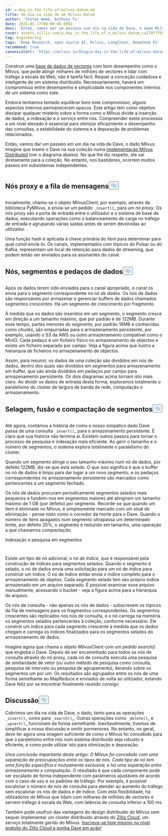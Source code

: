 ```yaml
---
id: a-day-in-the-life-of-milvus-datum.md
title: Um dia na vida de um Milvus Datum
author: 'Stefan Webb, Anthony Tu'
date: 2025-03-17T00:00:00.000Z
desc: 'Então, vamos dar um passeio num dia na vida de Dave, o dado Milvus.'
cover: assets.zilliz.com/a_day_in_the_life_of_a_milvus_datum_ca279f7f59.png
tag: Engineering
tags: 'Deep Research, open source AI, Milvus, LangChain, DeepSeek R1'
recommend: true
canonicalUrl: 'https://milvus.io/blog/a-day-in-the-life-of-milvus-datum.md'
---
```

<p>Construir uma <a href="https://zilliz.com/learn/what-is-vector-database">base de dados de vectores</a> com bom desempenho como o Milvus, que pode atingir milhares de milhões de vectores e lidar com tráfego à escala da Web, não é tarefa fácil. Requer a conceção cuidadosa e inteligente de um sistema distribuído. Necessariamente, haverá um compromisso entre desempenho e simplicidade nos componentes internos de um sistema como este.</p>
<p>Embora tenhamos tentado equilibrar bem este compromisso, alguns aspectos internos permaneceram opacos. Este artigo tem como objetivo dissipar qualquer mistério sobre a forma como o Milvus divide a inserção de dados, a indexação e o serviço entre nós. Compreender estes processos a um nível elevado é essencial para otimizar eficazmente o desempenho das consultas, a estabilidade do sistema e a depuração de problemas relacionados.</p>
<p>Então, vamos dar um passeio em um dia na vida de Dave, o dado Milvus. Imagine que insere o Dave na sua coleção numa <a href="https://milvus.io/docs/install-overview.md#Milvus-Distributed">implementação Milvus Distributed</a> (ver o diagrama abaixo). No que lhe diz respeito, ele vai diretamente para a coleção. No entanto, nos bastidores, ocorrem muitos passos em subsistemas independentes.</p>
<p>
  <span class="img-wrapper">
    <img translate="no" src="https://assets.zilliz.com/a_day_in_the_life_of_a_milvus_datum_ca279f7f59.png" alt="" class="doc-image" id="" />
    <span></span>
  </span>
</p>
<h2 id="Proxy-Nodes-and-the-Message-Queue" class="common-anchor-header">Nós proxy e a fila de mensagens<button data-href="#Proxy-Nodes-and-the-Message-Queue" class="anchor-icon" translate="no">
      <svg translate="no"
        aria-hidden="true"
        focusable="false"
        height="20"
        version="1.1"
        viewBox="0 0 16 16"
        width="16"
      >
        <path
          fill="#0092E4"
          fill-rule="evenodd"
          d="M4 9h1v1H4c-1.5 0-3-1.69-3-3.5S2.55 3 4 3h4c1.45 0 3 1.69 3 3.5 0 1.41-.91 2.72-2 3.25V8.59c.58-.45 1-1.27 1-2.09C10 5.22 8.98 4 8 4H4c-.98 0-2 1.22-2 2.5S3 9 4 9zm9-3h-1v1h1c1 0 2 1.22 2 2.5S13.98 12 13 12H9c-.98 0-2-1.22-2-2.5 0-.83.42-1.64 1-2.09V6.25c-1.09.53-2 1.84-2 3.25C6 11.31 7.55 13 9 13h4c1.45 0 3-1.69 3-3.5S14.5 6 13 6z"
        ></path>
      </svg>
    </button></h2><p>
  <span class="img-wrapper">
    <img translate="no" src="https://assets.zilliz.com/Proxy_Nodes_and_the_Message_Queue_03a0fde0c5.png" alt="" class="doc-image" id="" />
    <span></span>
  </span>
</p>
<p>Inicialmente, chama-se o objeto MilvusClient, por exemplo, através da biblioteca PyMilvus, e envia-se um pedido <code translate="no">_insert()</code>_ para um <em>nó proxy</em>. Os nós proxy são a porta de entrada entre o utilizador e o sistema de base de dados, executando operações como o balanceamento de carga no tráfego de entrada e agrupando várias saídas antes de serem devolvidas ao utilizador.</p>
<p>Uma função hash é aplicada à chave primária do item para determinar para qual <em>canal</em> enviá-lo. Os canais, implementados com tópicos do Pulsar ou do Kafka, representam um local de retenção para dados de streaming, que podem então ser enviados para os assinantes do canal.</p>
<h2 id="Data-Nodes-Segments-and-Chunks" class="common-anchor-header">Nós, segmentos e pedaços de dados<button data-href="#Data-Nodes-Segments-and-Chunks" class="anchor-icon" translate="no">
      <svg translate="no"
        aria-hidden="true"
        focusable="false"
        height="20"
        version="1.1"
        viewBox="0 0 16 16"
        width="16"
      >
        <path
          fill="#0092E4"
          fill-rule="evenodd"
          d="M4 9h1v1H4c-1.5 0-3-1.69-3-3.5S2.55 3 4 3h4c1.45 0 3 1.69 3 3.5 0 1.41-.91 2.72-2 3.25V8.59c.58-.45 1-1.27 1-2.09C10 5.22 8.98 4 8 4H4c-.98 0-2 1.22-2 2.5S3 9 4 9zm9-3h-1v1h1c1 0 2 1.22 2 2.5S13.98 12 13 12H9c-.98 0-2-1.22-2-2.5 0-.83.42-1.64 1-2.09V6.25c-1.09.53-2 1.84-2 3.25C6 11.31 7.55 13 9 13h4c1.45 0 3-1.69 3-3.5S14.5 6 13 6z"
        ></path>
      </svg>
    </button></h2><p>
  <span class="img-wrapper">
    <img translate="no" src="https://assets.zilliz.com/Data_Nodes_Segments_and_Chunks_ae122dd1ac.png" alt="" class="doc-image" id="" />
    <span></span>
  </span>
</p>
<p>Após os dados terem sido enviados para o canal apropriado, o canal os envia para o segmento correspondente no <em>nó de dados</em>. Os nós de dados são responsáveis por armazenar e gerenciar buffers de dados chamados <em>segmentos crescentes</em>. Há um segmento de crescimento por fragmento.</p>
<p>À medida que os dados são inseridos em um segmento, o segmento cresce em direção a um tamanho máximo, que por padrão é de 122MB. Durante esse tempo, partes menores do segmento, por padrão 16MB e conhecidas como <em>chunks</em>, são empurradas para o armazenamento persistente, por exemplo, usando o S3 da AWS ou outro armazenamento compatível como o MinIO. Cada pedaço é um ficheiro físico no armazenamento de objectos e existe um ficheiro separado por campo. Veja a figura acima que ilustra a hierarquia de ficheiros no armazenamento de objectos.</p>
<p>Assim, para resumir, os dados de uma coleção são divididos em nós de dados, dentro dos quais são divididos em segmentos para armazenamento em buffer, que são ainda divididos em pedaços por campo para armazenamento persistente. Os dois diagramas acima tornam isto mais claro. Ao dividir os dados de entrada desta forma, exploramos totalmente o paralelismo do cluster de largura de banda de rede, computação e armazenamento.</p>
<h2 id="Sealing-Merging-and-Compacting-Segments" class="common-anchor-header">Selagem, fusão e compactação de segmentos<button data-href="#Sealing-Merging-and-Compacting-Segments" class="anchor-icon" translate="no">
      <svg translate="no"
        aria-hidden="true"
        focusable="false"
        height="20"
        version="1.1"
        viewBox="0 0 16 16"
        width="16"
      >
        <path
          fill="#0092E4"
          fill-rule="evenodd"
          d="M4 9h1v1H4c-1.5 0-3-1.69-3-3.5S2.55 3 4 3h4c1.45 0 3 1.69 3 3.5 0 1.41-.91 2.72-2 3.25V8.59c.58-.45 1-1.27 1-2.09C10 5.22 8.98 4 8 4H4c-.98 0-2 1.22-2 2.5S3 9 4 9zm9-3h-1v1h1c1 0 2 1.22 2 2.5S13.98 12 13 12H9c-.98 0-2-1.22-2-2.5 0-.83.42-1.64 1-2.09V6.25c-1.09.53-2 1.84-2 3.25C6 11.31 7.55 13 9 13h4c1.45 0 3-1.69 3-3.5S14.5 6 13 6z"
        ></path>
      </svg>
    </button></h2><p>
  <span class="img-wrapper">
    <img translate="no" src="https://assets.zilliz.com/Sealing_Merging_and_Compacting_Segments_d5a6a37261.png" alt="" class="doc-image" id="" />
    <span></span>
  </span>
</p>
<p>Até agora, contámos a história de como o nosso simpático dado Dave passa de uma consulta <code translate="no">_insert()</code>_ para o armazenamento persistente. É claro que sua história não termina aí. Existem outros passos para tornar o processo de pesquisa e indexação mais eficiente. Ao gerir o tamanho e o número de segmentos, o sistema explora totalmente o paralelismo do cluster.</p>
<p>Quando um segmento atinge o seu tamanho máximo num nó de dados, por defeito 122MB, diz-se que está <em>selado</em>. O que isso significa é que o buffer no nó de dados é limpo para dar lugar a um novo segmento, e os pedaços correspondentes no armazenamento persistente são marcados como pertencentes a um segmento fechado.</p>
<p>Os nós de dados procuram periodicamente segmentos selados mais pequenos e fundem-nos em segmentos maiores até atingirem um tamanho máximo de 1 GB (por defeito) por segmento. Recorde-se que quando um item é eliminado no Milvus, é simplesmente marcado com um sinal de eliminação - pense nisto como o corredor da morte para o Dave. Quando o número de itens apagados num segmento ultrapassa um determinado limite, por defeito 20%, o segmento é reduzido em tamanho, uma operação a que chamamos <em>compactação</em>.</p>
<p>Indexação e pesquisa em segmentos</p>
<p>
  <span class="img-wrapper">
    <img translate="no" src="https://assets.zilliz.com/Indexing_and_Searching_through_Segments_478c0067be.png" alt="" class="doc-image" id="" />
    <span></span>
  </span>
</p>
<p>
  <span class="img-wrapper">
    <img translate="no" src="https://assets.zilliz.com/Indexing_and_Searching_through_Segments_1_0c31b5a340.png" alt="" class="doc-image" id="" />
    <span></span>
  </span>
</p>
<p>Existe um tipo de nó adicional, o <em>nó de índice</em>, que é responsável pela construção de índices para segmentos selados. Quando o segmento é selado, o nó de dados envia uma solicitação para um nó de índice para construir um índice. O nó de índice então envia o índice completo para o armazenamento de objetos. Cada segmento selado tem seu próprio índice armazenado em um arquivo separado. É possível examinar esse arquivo manualmente, acessando o bucket - veja a figura acima para a hierarquia do arquivo.</p>
<p>Os nós de consulta - não apenas os nós de dados - subscrevem os tópicos da fila de mensagens para os fragmentos correspondentes. Os segmentos crescentes são replicados nos nós de consulta, e o nó carrega na memória os segmentos selados pertencentes à coleção, conforme necessário. Ele constrói um índice para cada segmento crescente à medida que os dados chegam e carrega os índices finalizados para os segmentos selados do armazenamento de dados.</p>
<p>Imagine agora que chama o objeto MilvusClient com um pedido <em>search()</em> que engloba o Dave. Depois de ser encaminhado para todos os nós de consulta através do nó proxy, cada nó de consulta executa uma pesquisa de similaridade de vetor (ou outro método de pesquisa como consulta, pesquisa de intervalo ou pesquisa de agrupamento), iterando sobre os segmentos um por um. Os resultados são agrupados entre os nós de uma forma semelhante ao MapReduce e enviados de volta ao utilizador, estando Dave feliz por se encontrar finalmente reunido consigo.</p>
<h2 id="Discussion" class="common-anchor-header">Discussão<button data-href="#Discussion" class="anchor-icon" translate="no">
      <svg translate="no"
        aria-hidden="true"
        focusable="false"
        height="20"
        version="1.1"
        viewBox="0 0 16 16"
        width="16"
      >
        <path
          fill="#0092E4"
          fill-rule="evenodd"
          d="M4 9h1v1H4c-1.5 0-3-1.69-3-3.5S2.55 3 4 3h4c1.45 0 3 1.69 3 3.5 0 1.41-.91 2.72-2 3.25V8.59c.58-.45 1-1.27 1-2.09C10 5.22 8.98 4 8 4H4c-.98 0-2 1.22-2 2.5S3 9 4 9zm9-3h-1v1h1c1 0 2 1.22 2 2.5S13.98 12 13 12H9c-.98 0-2-1.22-2-2.5 0-.83.42-1.64 1-2.09V6.25c-1.09.53-2 1.84-2 3.25C6 11.31 7.55 13 9 13h4c1.45 0 3-1.69 3-3.5S14.5 6 13 6z"
        ></path>
      </svg>
    </button></h2><p>Cobrimos um dia na vida de Dave, o dado, tanto para as operações <code translate="no">_insert()</code>_ como para <code translate="no">_search()</code>_. Outras operações como <code translate="no">_delete()</code>_ e <code translate="no">_upsert()</code>_ funcionam de forma semelhante. Inevitavelmente, tivemos de simplificar a nossa discussão e omitir pormenores. No entanto, no geral, deve ter agora uma imagem suficiente de como o Milvus foi concebido para que o paralelismo entre nós num sistema distribuído seja robusto e eficiente, e como pode utilizar isto para otimização e depuração.</p>
<p><em>Uma conclusão importante deste artigo: O Milvus foi concebido com uma separação de preocupações entre os tipos de nós. Cada tipo de nó tem uma função específica e mutuamente exclusiva, e há uma separação entre armazenamento e computação.</em> O resultado é que cada componente pode ser escalado de forma independente com parâmetros ajustáveis de acordo com o caso de uso e os padrões de tráfego. Por exemplo, é possível escalonar o número de nós de consulta para atender ao aumento do tráfego sem escalonar os nós de dados e de índice. Com esta flexibilidade, há utilizadores do Milvus que lidam com milhares de milhões de vectores e servem tráfego à escala da Web, com latência de consulta inferior a 100 ms.</p>
<p>Também pode usufruir das vantagens do design distribuído do Milvus sem sequer implementar um cluster distribuído através do <a href="https://zilliz.com/cloud">Zilliz Cloud</a>, um serviço totalmente gerido do Milvus. <a href="https://cloud.zilliz.com/signup">Inscreva-se hoje mesmo no nível gratuito do Zilliz Cloud e ponha Dave em ação!</a></p>
